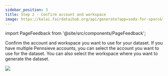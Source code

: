 ```yaml
---
sidebar_position: 3
title: Step 2 - Confirm account and workspace
image: https://kalai.fairdataihub.org/api/generate?app=soda-for-sparc&title=Step%202%20-%20Specify%20high%20level%20folders&description=Prepare%20Dataset&org=fairdataihub
---
```


import PageFeedback from '@site/src/components/PageFeedback';

Confirm the account and workspace you want to use for your dataset. If you have multiple Pennsieve accounts, you can select the account you want to use for the dataset. You can also select the workspace where you want to generate the dataset.

![](/img/UploadData2.png)

<PageFeedback />
